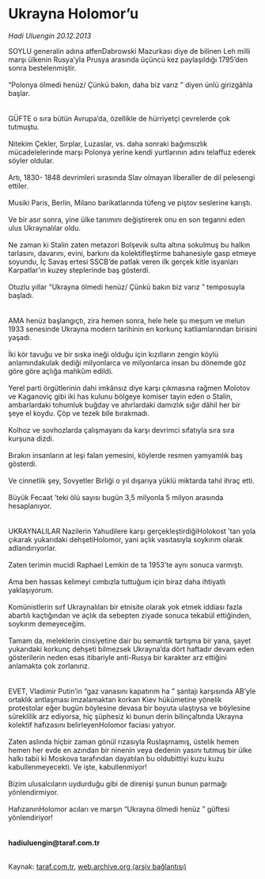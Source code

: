 # Ukrayna Holomor’u

*Hadi Uluengin 20.12.2013*

<div class="yazi">SOYLU generalin adına atfenDabrowski Mazurkası diye de bilinen Leh milli marşı ülkenin Rusya’yla Prusya arasında üçüncü kez paylaşıldığı 1795’den sonra bestelenmiştir.<br/><br/>“Polonya ölmedi henüz/ Çünkü bakın, daha biz varız ” diyen ünlü girizgâhla başlar.<br/><br/><br/>GÜFTE o sıra bütün Avrupa’da, özellikle de hürriyetçi çevrelerde çok tutmuştu.<br/><br/>Nitekim Çekler, Sırplar, Luzaslar, vs. daha sonraki bağımsızlık mücadelelerinde marşı Polonya yerine kendi yurtlarının adını telaffuz ederek söyler oldular.<br/><br/>Artı, 1830- 1848 devrimleri sırasında Slav olmayan liberaller de dil pelesengi ettiler.<br/><br/>Musiki Paris, Berlin, Milano barikatlarında tüfeng ve piştov seslerine karıştı.<br/><br/>Ve bir asır sonra, yine ülke tanımını değiştirerek onu en son teganni eden ulus Ukraynalılar oldu.<br/><br/>Ne zaman ki Stalin zaten metazori Bolşevik sulta altına sokulmuş bu halkın tarlasını, davarını, evini, barkını da kolektifleştirme bahanesiyle gasp etmeye soyundu, İç Savaş ertesi SSCB’de patlak veren ilk gerçek kitle isyanları Karpatlar’ın kuzey steplerinde baş gösterdi.<br/><br/>Otuzlu yıllar “Ukrayna ölmedi henüz/ Çünkü bakın biz varız ” temposuyla başladı.<br/><br/><br/>AMA henüz başlangıçtı, zira hemen sonra, hele hele şu meşum ve melun 1933 senesinde Ukrayna modern tarihinin en korkunç katliamlarından birisini yaşadı.<br/><br/>İki kör tavuğu ve bir sıska ineği olduğu için kızılların zengin köylü anlamındakulak dediği milyonlarca ve milyonlarca insan bu dönemde göz göre göre açlığa mahkûm edildi.<br/><br/>Yerel parti örgütlerinin dahi imkânsız diye karşı çıkmasına rağmen Molotov ve Kaganoviç gibi iki has kulunu bölgeye komiser tayin eden o Stalin, ambarlardaki tohumluk buğday ve ahırlardaki damızlık sığır dâhil her bir şeye el koydu. Çöp ve tezek bile bırakmadı.<br/><br/>Kolhoz ve sovhozlarda çalışmayanı da karşı devrimci sıfatıyla sıra sıra kurşuna dizdi.<br/><br/>Bırakın insanların at leşi falan yemesini, köylerde resmen yamyamlık baş gösterdi.<br/><br/>Ve cinnetlik şey, Sovyetler Birliği o yıl dışarıya yüklü miktarda tahıl ihraç etti.<br/><br/>Büyük Fecaat ’teki ölü sayısı bugün 3,5 milyonla 5 milyon arasında hesaplanıyor.<br/><br/><br/>UKRAYNALILAR Nazilerin Yahudilere karşı gerçekleştirdiğiHolokost ’tan yola çıkarak yukarıdaki dehşetiHolomor, yani açlık vasıtasıyla soykırım olarak adlandırıyorlar.<br/><br/>Zaten terimin mucidi Raphael Lemkin de ta 1953’te aynı sonuca varmıştı.<br/><br/>Ama ben hassas kelimeyi cımbızla tuttuğum için biraz daha ihtiyatlı yaklaşıyorum.<br/><br/>Komünistlerin sırf Ukraynalıları bir etnisite olarak yok etmek iddiası fazla abartılı kaçtığından ve açlık da sebepten ziyade sonuca tekabül ettiğinden, soykırım demeyeceğim.<br/><br/>Tamam da, meleklerin cinsiyetine dair bu semantik tartışma bir yana, şayet yukarıdaki korkunç dehşeti bilmezsek Ukrayna’da dört haftadır devam eden gösterilerin neden esas itibariyle anti-Rusya bir karakter arz ettiğini anlamakta çok zorlanırız.<br/><br/><br/>EVET, Vladimir Putin’in “gaz vanasını kapatırım ha ” şantajı karşısında AB’yle ortaklık antlaşması imzalamaktan korkan Kiev hükümetine yönelik protestolar eğer bugün böylesine devasa bir boyuta ulaştıysa ve böylesine süreklilik arz ediyorsa, hiç şüphesiz ki bunun derin bilinçaltında Ukrayna kolektif hafızasını belirleyenHolomor faciası yatıyor.<br/><br/>Zaten aslında hiçbir zaman gönül rızasıyla Ruslaşmamış, üstelik hemen hemen her evde en azından bir ninenin veya dedenin yasını tutmuş bir ülke halkı tabii ki Moskova tarafından dayatılan bu oldubittiyi kuzu kuzu kabullenmeyecekti. Ve işte, kabullenmiyor!<br/><br/>Bizim ulusalcıların uydurduğu gibi de direnişi şunun bunun parmağı yönlendirmiyor.<br/><br/>HafızanınHolomor acıları ve marşın “Ukrayna ölmedi henüz ” güftesi yönlendiriyor!<br/><br/><br/><b>hadiuluengin@taraf.com.tr<br/></b><br/>
</div>

Kaynak: [taraf.com.tr](http://www.taraf.com.tr:80/hadi-uluengin/makale-ukrayna-holomor-u.htm), [web.archive.org (arşiv bağlantısı)](http://web.archive.org/web/20131222084838/http://www.taraf.com.tr:80/hadi-uluengin/makale-ukrayna-holomor-u.htm)
